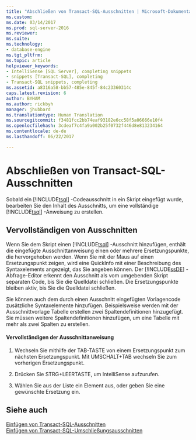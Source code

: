 ```yaml
---
title: "Abschließen von Transact-SQL-Ausschnitten | Microsoft-Dokumentation"
ms.custom: 
ms.date: 03/14/2017
ms.prod: sql-server-2016
ms.reviewer: 
ms.suite: 
ms.technology:
- database-engine
ms.tgt_pltfrm: 
ms.topic: article
helpviewer_keywords:
- IntelliSense [SQL Server], completing snippets
- snippets [Transact-SQL], completing
- Transact-SQL snippets, completing
ms.assetid: a8316a58-bb57-485e-845f-84c23360314c
caps.latest.revision: 6
author: BYHAM
ms.author: rickbyh
manager: jhubbard
ms.translationtype: Human Translation
ms.sourcegitcommit: f3481fcc2bb74eaf93182e6cc58f5a06666e10f4
ms.openlocfilehash: 3cdeaf7c4fa9a002b25f0732f446d8e813234164
ms.contentlocale: de-de
ms.lasthandoff: 06/22/2017

---
```

# <a name="complete-transact-sql-snippets"></a>Abschließen von Transact-SQL-Ausschnitten
  Sobald ein [!INCLUDE[tsql](../../includes/tsql-md.md)] -Codeausschnitt in ein Skript eingefügt wurde, bearbeiten Sie den Inhalt des Ausschnitts, um eine vollständige [!INCLUDE[tsql](../../includes/tsql-md.md)] -Anweisung zu erstellen.  
  
## <a name="completing-snippets"></a>Vervollständigen von Ausschnitten  
 Wenn Sie dem Skript einen [!INCLUDE[tsql](../../includes/tsql-md.md)] -Ausschnitt hinzufügen, enthält die eingefügte Ausschnittanweisung einen oder mehrere Ersetzungspunkte, die hervorgehoben werden. Wenn Sie mit der Maus auf einen Ersetzungspunkt zeigen, wird eine QuickInfo mit einer Beschreibung des Syntaxelements angezeigt, das Sie angeben können. Der [!INCLUDE[ssDE](../../includes/ssde-md.md)] -Abfrage-Editor erkennt den Ausschnitt als vom umgebenden Skript separaten Code, bis Sie die Quelldatei schließen. Die Ersetzungspunkte bleiben aktiv, bis Sie die Quelldatei schließen.  
  
 Sie können auch dem durch einen Ausschnitt eingefügten Vorlagencode zusätzliche Syntaxelemente hinzufügen. Beispielsweise werden mit der Ausschnittvorlage Tabelle erstellen zwei Spaltendefinitionen hinzugefügt. Sie müssen weitere Spaltendefinitionen hinzufügen, um eine Tabelle mit mehr als zwei Spalten zu erstellen.  
  
#### <a name="completing-the-snippet-statement"></a>Vervollständigen der Ausschnittanweisung  
  
1.  Wechseln Sie mithilfe der TAB-TASTE von einem Ersetzungspunkt zum nächsten Ersetzungspunkt. Mit UMSCHALT+TAB wechseln Sie zum vorherigen Ersetzungspunkt.  
  
2.  Drücken Sie STRG+LEERTASTE, um IntelliSense aufzurufen.  
  
3.  Wählen Sie aus der Liste ein Element aus, oder geben Sie eine gewünschte Ersetzung ein.  
  
## <a name="see-also"></a>Siehe auch  
 [Einfügen von Transact-SQL-Ausschnitten](../../relational-databases/scripting/insert-transact-sql-snippets.md)   
 [Einfügen von Transact-SQL-Umschließungsausschnitten](../../relational-databases/scripting/insert-surround-with-transact-sql-snippets.md)  
  
  
